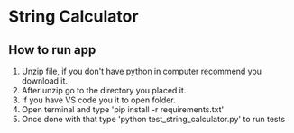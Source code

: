 # String Calculator
## How to run app
1. Unzip file, if you don't have python in computer recommend you download it.
2. After unzip go to the directory you placed it.
3. If you have VS code you it to open folder.
4. Open terminal and type 'pip install -r requirements.txt'
5. Once done with that type 'python test_string_calculator.py' to run tests
